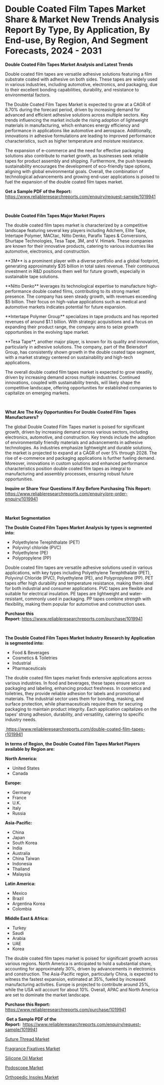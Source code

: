 <p><h1>Double Coated Film Tapes Market Share & Market New Trends Analysis Report By Type, By Application, By End-use, By Region, And Segment Forecasts, 2024 - 2031</h1></p><p><strong>Double Coated Film Tapes Market Analysis and Latest Trends</strong></p>
<p><p>Double coated film tapes are versatile adhesive solutions featuring a film substrate coated with adhesive on both sides. These tapes are widely used in various industries, including automotive, electronics, and packaging, due to their excellent bonding capabilities, durability, and resistance to environmental factors. </p><p>The Double Coated Film Tapes Market is expected to grow at a CAGR of 6.70% during the forecast period, driven by increasing demand for advanced and efficient adhesive solutions across multiple sectors. Key trends influencing the market include the rising adoption of lightweight materials in manufacturing, which enhances energy efficiency and performance in applications like automotive and aerospace. Additionally, innovations in adhesive formulations are leading to improved performance characteristics, such as higher temperature and moisture resistance.</p><p>The expansion of e-commerce and the need for effective packaging solutions also contribute to market growth, as businesses seek reliable tapes for product assembly and shipping. Furthermore, the push towards sustainability encourages the development of eco-friendly tape options, aligning with global environmental goals. Overall, the combination of technological advancements and growing end-user applications is poised to fuel the expansion of the double coated film tapes market.</p></p>
<p><strong>Get a Sample PDF of the Report:&nbsp;</strong> <a href="https://www.reliableresearchreports.com/enquiry/request-sample/1019941?utm_campaign=16&utm_medium=2&utm_source=Github&utm_content=ia&utm_term=04112024&utm_id=double-coated-film-tapes">https://www.reliableresearchreports.com/enquiry/request-sample/1019941</a></p>
<p>&nbsp;</p>
<p><strong>Double Coated Film Tapes Major Market Players</strong></p>
<p><p>The double coated film tapes market is characterized by a competitive landscape featuring several key players including Adchem, Elite Tape, Intertape Polymer, MACtac, Nitto Denko, Parafix Tapes & Conversions, Shurtape Technologies, Tesa Tape, 3M, and V. Himark. These companies are known for their innovative products, catering to various industries like automotive, electronics, and construction.</p><p>**3M** is a prominent player with a diverse portfolio and a global footprint, generating approximately $35 billion in total sales revenue. Their continuous investment in R&D positions them well for future growth, especially in sustainable tape solutions.</p><p>**Nitto Denko** leverages its technological expertise to manufacture high-performance double coated films, contributing to its strong market presence. The company has seen steady growth, with revenues exceeding $5 billion. Their focus on high-value applications such as medical and automotive markets indicates potential for future expansion.</p><p>**Intertape Polymer Group** specializes in tape products and has reported revenues of around $1.1 billion. With strategic acquisitions and a focus on expanding their product range, the company aims to seize growth opportunities in the evolving tape market.</p><p>**Tesa Tape**, another major player, is known for its quality and innovation, particularly in adhesive solutions. The company, part of the Beiersdorf Group, has consistently shown growth in the double coated tape segment, with a market strategy centered on sustainability and high-tech applications.</p><p>The overall double coated film tapes market is expected to grow steadily, driven by increasing demand across multiple industries. Continued innovations, coupled with sustainability trends, will likely shape the competitive landscape, offering opportunities for established companies to capitalize on emerging markets.</p></p>
<p>&nbsp;</p>
<p><strong>What Are The Key Opportunities For Double Coated Film Tapes Manufacturers?</strong></p>
<p><p>The global Double Coated Film Tapes market is poised for significant growth, driven by increasing demand across various sectors, including electronics, automotive, and construction. Key trends include the adoption of environmentally friendly materials and advancements in adhesive technologies. As industries emphasize lightweight and durable solutions, the market is projected to expand at a CAGR of over 5% through 2028. The rise of e-commerce and packaging applications is further fueling demand. Moreover, innovations in custom solutions and enhanced performance characteristics position double coated film tapes as integral to manufacturing and assembly processes, ensuring robust future opportunities.</p></p>
<p><strong>Inquire or Share Your Questions If Any Before Purchasing This Report:</strong> <a href="https://www.reliableresearchreports.com/enquiry/pre-order-enquiry/1019941?utm_campaign=16&utm_medium=2&utm_source=Github&utm_content=ia&utm_term=04112024&utm_id=double-coated-film-tapes">https://www.reliableresearchreports.com/enquiry/pre-order-enquiry/1019941</a></p>
<p>&nbsp;</p>
<p><strong>Market Segmentation</strong></p>
<p><strong>The Double Coated Film Tapes Market Analysis by types is segmented into:</strong></p>
<p><ul><li>Polyethylene Terephthalate (PET)</li><li>Polyvinyl chloride (PVC)</li><li>Polyethylene (PE)</li><li>Polypropylene (PP)</li></ul></p>
<p><p>Double coated film tapes are versatile adhesive solutions used in various applications, with key types including Polyethylene Terephthalate (PET), Polyvinyl Chloride (PVC), Polyethylene (PE), and Polypropylene (PP). PET tapes offer high durability and temperature resistance, making them ideal for both industrial and consumer applications. PVC tapes are flexible and suitable for electrical insulation. PE tapes are lightweight and water-resistant, commonly used in packaging. PP tapes combine strength with flexibility, making them popular for automotive and construction uses.</p></p>
<p><strong>Purchase this Report:&nbsp;</strong><a href="https://www.reliableresearchreports.com/purchase/1019941?utm_campaign=16&utm_medium=2&utm_source=Github&utm_content=ia&utm_term=04112024&utm_id=double-coated-film-tapes">https://www.reliableresearchreports.com/purchase/1019941</a></p>
<p>&nbsp;</p>
<p><strong>The Double Coated Film Tapes Market Industry Research by Application is segmented into:</strong></p>
<p><ul><li>Food & Beverages</li><li>Cosmetics & Toiletries</li><li>Industrial</li><li>Pharmaceuticals</li></ul></p>
<p><p>The double coated film tapes market finds extensive applications across various industries. In food and beverages, these tapes ensure secure packaging and labeling, enhancing product freshness. In cosmetics and toiletries, they provide reliable adhesion for labels and promotional materials. The industrial sector uses them for bonding, masking, and surface protection, while pharmaceuticals require them for securing packaging to maintain product integrity. Each application capitalizes on the tapes’ strong adhesion, durability, and versatility, catering to specific industry needs.</p></p>
<p><a href="https://www.reliableresearchreports.com/double-coated-film-tapes-r1019941?utm_campaign=16&utm_medium=2&utm_source=Github&utm_content=ia&utm_term=04112024&utm_id=double-coated-film-tapes">&nbsp;https://www.reliableresearchreports.com/double-coated-film-tapes-r1019941</a></p>
<p><strong>In terms of Region, the Double Coated Film Tapes Market Players available by Region are:</strong></p>
<p>
    <p> <strong> North America: </strong>
        <ul>
            <li>United States</li>
            <li>Canada</li>
        </ul>
        </p> 
    <p> <strong> Europe: </strong>
        <ul>
            <li>Germany</li>
            <li>France</li>
            <li>U.K.</li>
            <li>Italy</li>
            <li>Russia</li>
        </ul>
        </p> 
    <p> <strong> Asia-Pacific: </strong>
        <ul>
            <li>China</li>
            <li>Japan</li>
            <li>South Korea</li>
            <li>India</li>
            <li>Australia</li>
            <li>China Taiwan</li>
            <li>Indonesia</li>
            <li>Thailand</li>
            <li>Malaysia</li>
        </ul>
        </p> 
    <p> <strong> Latin America: </strong>
        <ul>
            <li>Mexico</li>
            <li>Brazil</li>
            <li>Argentina Korea</li>
            <li>Colombia</li>
        </ul>
        </p> 
    <p> <strong> Middle East & Africa: </strong>
        <ul>
            <li>Turkey</li>
            <li>Saudi</li>
            <li>Arabia</li>
            <li>UAE</li>
            <li>Korea</li>
        </ul>
    </p>
    </p>
<p><p>The double coated film tapes market is poised for significant growth across various regions. North America is anticipated to hold a substantial share, accounting for approximately 30%, driven by advancements in electronics and construction. The Asia-Pacific region, particularly China, is expected to witness the fastest expansion, estimated at 35%, fueled by increased manufacturing activities. Europe is projected to contribute around 25%, while the USA will account for about 10%. Overall, APAC and North America are set to dominate the market landscape.</p></p>
<p><strong>Purchase this Report: </strong><a href="https://www.reliableresearchreports.com/purchase/1019941?utm_campaign=16&utm_medium=2&utm_source=Github&utm_content=ia&utm_term=04112024&utm_id=double-coated-film-tapes">https://www.reliableresearchreports.com/purchase/1019941</a></p>
<p>&nbsp;<strong>Get a Sample PDF of the Report:&nbsp;&nbsp;</strong><a href="https://www.reliableresearchreports.com/enquiry/request-sample/1019941?utm_campaign=16&utm_medium=2&utm_source=Github&utm_content=ia&utm_term=04112024&utm_id=double-coated-film-tapes">https://www.reliableresearchreports.com/enquiry/request-sample/1019941</a></p>
<p><strong></strong></p>
<p><p><a href="https://issuu.com/reportprime-2/docs/suture-thread-market-size-2030.pptx_da4e5eb4d391e4?utm_campaign=16&utm_medium=2&utm_source=Github&utm_content=ia&utm_term=04112024&utm_id=double-coated-film-tapes">Suture Thread Market</a></p><p><a href="https://github.com/boringzqthorperec/Market-Research-Report-List-1/blob/main/fragrance-fixatives-market.md?utm_campaign=16&utm_medium=2&utm_source=Github&utm_content=ia&utm_term=04112024&utm_id=double-coated-film-tapes">Fragrance Fixatives Market</a></p><p><a href="https://github.com/cecilahoi7/Market-Research-Report-List-1/blob/main/silicone-oil-market.md?utm_campaign=16&utm_medium=2&utm_source=Github&utm_content=ia&utm_term=04112024&utm_id=double-coated-film-tapes">Silicone Oil Market</a></p><p><a href="https://issuu.com/reportprime-2/docs/podoscope-market-size-2030.pptx_3076be59d61ff8?utm_campaign=16&utm_medium=2&utm_source=Github&utm_content=ia&utm_term=04112024&utm_id=double-coated-film-tapes">Podoscope Market</a></p><p><a href="https://issuu.com/reportprime-2/docs/orthopedic-insoles-market-size-2030_661140fdc3e2e0?utm_campaign=16&utm_medium=2&utm_source=Github&utm_content=ia&utm_term=04112024&utm_id=double-coated-film-tapes">Orthopedic Insoles Market</a></p></p>